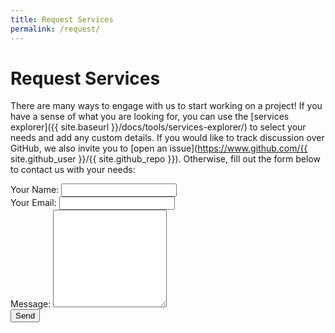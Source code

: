 ```yaml
---
title: Request Services
permalink: /request/
---
```


# Request Services

There are many ways to engage with us to start working on a project! If you have a sense of
what you are looking for, you can use the [services explorer]({{ site.baseurl }}/docs/tools/services-explorer/) to select your needs and add any custom details. If you would like to track discussion over GitHub, we also invite you to [open an issue](https://www.github.com/{{ site.github_user }}/{{ site.github_repo }}). Otherwise,
fill out the form below to contact us with your needs:

<form action="https://formspree.io/vsochat@stanford.edu" method="POST">
  <label for="name">Your Name:
  <input class="form-input" type="text" name="name"><br>
  <label for="email">Your Email:
  <input class="form-input" type="email" name="_replyto"><br>
  <label for="message">Message:
  <textarea class="form-input" name="message" rows="10"></textarea><br>
  <button class="btn btn-success" type="submit" style="cursor:pointer" value="Send">Send</button>


